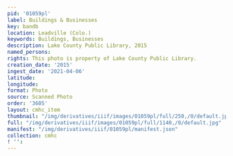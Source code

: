 ```yaml
---
pid: '01059pl'
label: Buildings & Businesses
key: bandb
location: Leadville (Colo.)
keywords: Buildings, Businesses
description: Lake County Public Library, 2015
named_persons: 
rights: This photo is property of Lake County Public Library.
creation_date: '2015'
ingest_date: '2021-04-06'
latitude: 
longitude: 
format: Photo
source: Scanned Photo
order: '3605'
layout: cmhc_item
thumbnail: "/img/derivatives/iiif/images/01059pl/full/250,/0/default.jpg"
full: "/img/derivatives/iiif/images/01059pl/full/1140,/0/default.jpg"
manifest: "/img/derivatives/iiif/01059pl/manifest.json"
collection: cmhc
! '': 
---
```

